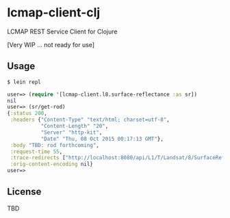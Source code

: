 # lcmap-client-clj

LCMAP REST Service Client for Clojure

[Very WIP ... not ready for use]

## Usage

```bash
$ lein repl
```

```clojure
user=> (require '[lcmap-client.l8.surface-reflectance :as sr])
nil
user=> (sr/get-rod)
{:status 200,
 :headers {"Content-Type" "text/html; charset=utf-8",
           "Content-Length" "20",
           "Server" "http-kit",
           "Date" "Thu, 08 Oct 2015 00:17:13 GMT"},
 :body "TBD: rod forthcoming",
 :request-time 55,
 :trace-redirects ["http://localhost:8080/api/L1/T/Landsat/8/SurfaceReflectance/rod"],
 :orig-content-encoding nil}
user=>
```

## License

TBD
